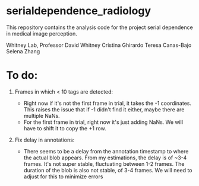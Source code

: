 # serialdependence_radiology
This repository contains the analysis code for the project serial dependence in medical image perception.

Whitney Lab, Professor David Whitney
Cristina Ghirardo
Teresa Canas-Bajo
Selena Zhang

# To do:

1. Frames in which < 10 tags are detected:
	- Right now if it's not the first frame in trial, it takes the -1 coordinates. This raises the issue that if -1 didn't find it either, maybe there are multiple NaNs.
	- For the first frame in trial, right now it's just adding NaNs. We will have to shift it to copy the +1 row. 

2. Fix delay in annotations:

	- There seems to be a delay from the annotation timestamp to where the actual blob appears. From my estimations, the delay is of ~3-4 frames. It's not super stable, fluctuating between 1-2 frames. The duration of the blob is also not stable, of 3-4 frames. We will need to adjust for this to minimize errors

